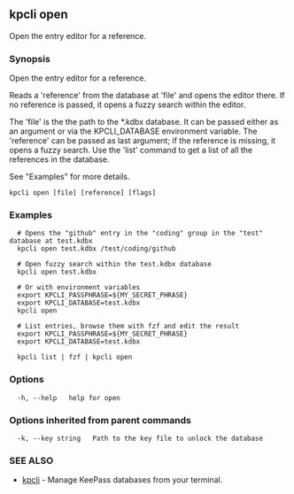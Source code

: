 ## kpcli open

Open the entry editor for a reference.

### Synopsis

Open the entry editor for a reference.

Reads a 'reference' from the database at 'file' and opens the editor there. If no reference is passed, it opens a fuzzy search within the editor.

The 'file' is the the path to the *.kdbx database. It can be passed either as an argument or via the KPCLI_DATABASE environment variable.
The 'reference' can be passed as last argument; if the reference is missing, it opens a fuzzy search.
Use the 'list' command to get a list of all the references in the database.

See "Examples" for more details.

```
kpcli open [file] [reference] [flags]
```

### Examples

```
  # Opens the "github" entry in the "coding" group in the "test" database at test.kdbx
  kpcli open test.kdbx /test/coding/github
  
  # Open fuzzy search within the test.kdbx database
  kpcli open test.kdbx

  # Or with environment variables
  export KPCLI_PASSPHRASE=${MY_SECRET_PHRASE}
  export KPCLI_DATABASE=test.kdbx
  kpcli open

  # List entries, browse them with fzf and edit the result
  export KPCLI_PASSPHRASE=${MY_SECRET_PHRASE}
  export KPCLI_DATABASE=test.kdbx

  kpcli list | fzf | kpcli open
```

### Options

```
  -h, --help   help for open
```

### Options inherited from parent commands

```
  -k, --key string   Path to the key file to unlock the database
```

### SEE ALSO

* [kpcli](kpcli.md)	 - Manage KeePass databases from your terminal.

